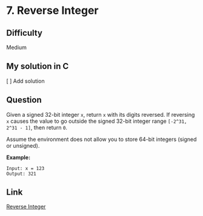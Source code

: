 # 7. Reverse Integer

## Difficulty

Medium

## My solution in C

[ ] Add solution

## Question

Given a signed 32-bit integer `x`, return `x` with its digits reversed. If reversing `x` causes the value to go outside the signed 32-bit integer range `[-2^31, 2^31 - 1]`, then return `0`.

Assume the environment does not allow you to store 64-bit integers (signed or unsigned).

**Example:**

```
Input: x = 123
Output: 321
```

## Link

[Reverse Integer](https://leetcode.com/problems/reverse-integer/)
